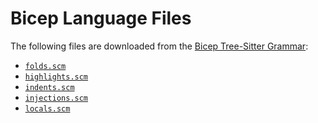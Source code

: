 # Bicep Language Files

The following files are downloaded from the
[Bicep Tree-Sitter Grammar](https://github.com/tree-sitter-grammars/tree-sitter-bicep):

- [`folds.scm`](https://github.com/tree-sitter-grammars/tree-sitter-bicep/blob/v1.1.0/queries/folds.scm)
- [`highlights.scm`](https://github.com/tree-sitter-grammars/tree-sitter-bicep/blob/v1.1.0/queries/highlights.scm)
- [`indents.scm`](https://github.com/tree-sitter-grammars/tree-sitter-bicep/blob/v1.1.0/queries/indents.scm)
- [`injections.scm`](https://github.com/tree-sitter-grammars/tree-sitter-bicep/blob/v1.1.0/queries/injections.scm)
- [`locals.scm`](https://github.com/tree-sitter-grammars/tree-sitter-bicep/blob/v1.1.0/queries/locals.scm)
